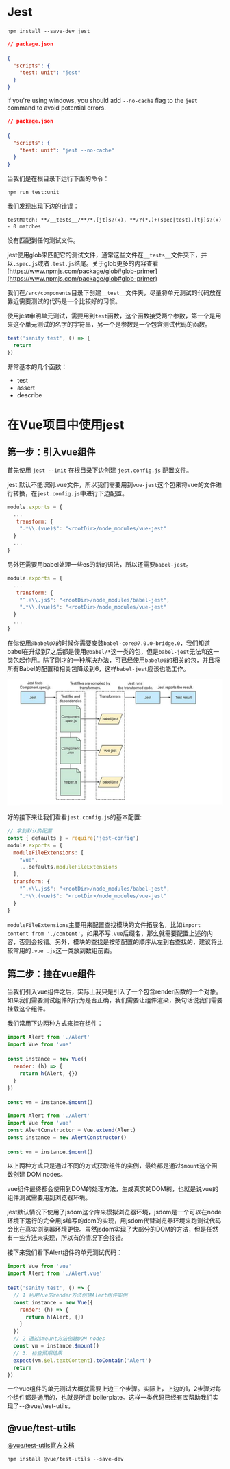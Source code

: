 # Jest

```shell
npm install --save-dev jest
```

```json
// package.json

{
  "scripts": {
    "test: unit": "jest"
  }
}
```

if you're using windows, you should add `--no-cache` flag to the `jest` command to avoid potential errors.

```json
// package.json

{
  "scripts": {
    "test: unit": "jest --no-cache"
  }
}
```

当我们是在根目录下运行下面的命令：
```shell
npm run test:unit
```
我们发现出现下边的错误：
```shell
testMatch: **/__tests__/**/*.[jt]s?(x), **/?(*.)+(spec|test).[tj]s?(x) - 0 matches
```
没有匹配到任何测试文件。

jest使用glob来匹配它的测试文件，通常这些文件在`__tests__`文件夹下，并以`.spec.js`或者`.test.js`结尾。关于glob更多的内容查看[https://www.npmjs.com/package/glob#glob-primer](https://www.npmjs.com/package/glob#glob-primer)

我们在`/src/components`目录下创建`__test__`文件夹，尽量将单元测试的代码放在靠近需要测试的代码是一个比较好的习惯。

使用jest申明单元测试，需要用到`test`函数，这个函数接受两个参数，第一个是用来这个单元测试的名字的字符串，另一个是参数是一个包含测试代码的函数。

```js
test('sanity test', () => {
  return
})
```

非常基本的几个函数：
* test
* assert
* describe

# 在Vue项目中使用jest

## 第一步：引入vue组件

首先使用 `jest --init` 在根目录下边创建 `jest.config.js` 配置文件。

jest 默认不能识别.vue文件，所以我们需要用到`vue-jest`这个包来将vue的文件进行转换，在`jest.config.js`中进行下边配置。
```js
module.exports = {
  ...
   transform: {
    ".*\\.(vue)$": "<rootDir>/node_modules/vue-jest"
  }
  ...
}
```
另外还需要用babel处理一些es的新的语法，所以还需要`babel-jest`。
```js
module.exports = {
  ...
   transform: {
    "^.+\\.js$": "<rootDir>/node_modules/babel-jest",
    ".*\\.(vue)$": "<rootDir>/node_modules/vue-jest"
  }
  ...
}
```
在你使用`@babel@7`的时候你需要安装`babel-core@7.0.0-bridge.0`，我们知道babel在升级到7之后都是使用`@babel/*`这一类的包，但是`babel-jest`无法和这一类包起作用。除了刚才的一种解决办法，可已经使用`babel@6`的相关的包，并且将所有Babel的配置和相关包降级到6，这样`babel-jest`应该也能工作。

![](./vue-jest.jpg)

好的接下来让我们看看`jest.config.js`的基本配置:
```js
// 拿到默认的配置
const { defaults } = require('jest-config')
module.exports = {
  moduleFileExtensions: [
    "vue",
    ...defaults.moduleFileExtensions
  ],
  transform: {
    "^.+\\.js$": "<rootDir>/node_modules/babel-jest",
    ".*\\.(vue)$": "<rootDir>/node_modules/vue-jest"
  }
}
```
`moduleFileExtensions`主要用来配置查找模块的文件拓展名，比如`import content from './content'`，如果不写`.vue`后缀名，那么就需要配置上述的内容，否则会报错。另外，模块的查找是按照配置的顺序从左到右查找的，建议将比较常用的`.vue .js`这一类放到数组前面。

## 第二步：挂在vue组件

当我们引入vue组件之后，实际上我只是引入了一个包含render函数的一个对象。如果我们需要测试组件的行为是否正确，我们需要让组件渲染，换句话说我们需要挂载这个组件。

我们常用下边两种方式来挂在组件：

```js
import Alert from './Alert'
import Vue from 'vue'

const instance = new Vue({
  render: (h) => {
    return h(Alert, {})
  }
})

const vm = instance.$mount()
```

```js
import Alert from './Alert'
import Vue from 'vue'
const AlertConstructor = Vue.extend(Alert)
const instance = new AlertConstructor()

const vm = instance.$mount()
```

以上两种方式只是通过不同的方式获取组件的实例，最终都是通过`$mount`这个函数创建 DOM nodes。

vue组件最终都会使用到DOM的处理方法，生成真实的DOM树，也就是说vue的组件测试需要用到浏览器环境。

jest默认情况下使用了jsdom这个库来模拟浏览器环境，jsdom是一个可以在node环境下运行的完全用js编写的dom的实现，用jsdom代替浏览器环境来跑测试代码会比在真实浏览器环境更快。虽然jsdom实现了大部分的DOM的方法，但是任然有一些方法未实现，所以有的情况下会报错。

接下来我们看下Alert组件的单元测试代码：
```js
import Vue from 'vue'
import Alert from './Alert.vue'

test('sanity test', () => {
  // 1 利用Vue的render方法创建Alert组件实例
  const instance = new Vue({
    render: (h) => {
      return h(Alert, {})
    }
  })
  // 2 通过$mount方法创建DOM nodes
  const vm = instance.$mount()
  // 3. 检查预期结果
  expect(vm.$el.textContent).toContain('Alert')
  return
})
```

一个vue组件的单元测试大概就需要上边三个步骤。实际上，上边的1，2步骤对每个组件都是通用的，也就是所谓 boilerplate。这样一类代码已经有库帮助我们实现了--@vue/test-utils。

## @vue/test-utils

[@vue/test-utils官方文档](https://vue-test-utils.vuejs.org/zh/)

```shell
npm install @vue/test-utils --save-dev
```



